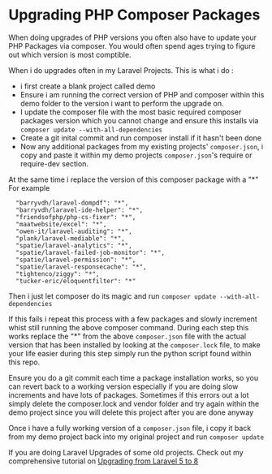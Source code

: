 # Upgrading PHP Composer Packages

When doing upgrades of PHP versions you often also have to update your PHP Packages via composer. You would often spend ages trying to figure out which version is most comptible.

When i do upgrades often in my Laravel Projects. This is what i do :

- i first create a blank project called demo
- Ensure i am running the correct version of PHP and composer within this demo folder to the version i want to perform the upgrade on.
- I update the composer file with the most basic required composer packages version which you cannot change and ensure this installs via `composer update --with-all-dependencies`
- Create a git inital commit and run composer install if it hasn't been done 
- Now any additional packages from my existing projects' `composer.json`, i copy and paste it within my demo projects `composer.json`'s require or require-dev section.

At the same time i replace the version of this composer package with a "*" For example

```
  "barryvdh/laravel-dompdf": "*",
  "barryvdh/laravel-ide-helper": "*",
  "friendsofphp/php-cs-fixer": "*",
  "maatwebsite/excel": "*",
  "owen-it/laravel-auditing": "*",
  "plank/laravel-mediable": "*",
  "spatie/laravel-analytics": "*",
  "spatie/laravel-failed-job-monitor": "*",
  "spatie/laravel-permission": "*",
  "spatie/laravel-responsecache": "*",
  "tightenco/ziggy": "*",
  "tucker-eric/eloquentfilter": "*"
```

Then i just let composer do its magic and run `composer update --with-all-dependencies` 

If this fails i repeat this process with a few packages and slowly increment whist still running the above composer command. During each step this works replace the "*" from the above `composer.json` file with the actual version that has been installed by looking at the `composer.lock` file, to make your life easier during this step simply run the python script found within this repo. 

Ensure you do a git commit each time a package installation works, so you can revert back to a working version especially if you are doing slow increments and have lots of packages. Sometimes if this errors out a lot simply delete the composer.lock and vendor folder and try again within the demo project since you will delete this project after you are done anyway

Once i have a fully working version of a `composer.json` file, i copy it back from my demo project back into my original project and run `composer update`

If you are doing Laravel Upgrades of some old projects. Check out my comprehensive tutorial on [Upgrading from Laravel 5 to 8](https://codenathan.com/upgrading-from-laravel-5-to-laravel-8)
